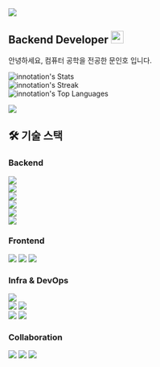 <img src="https://capsule-render.vercel.app/api?type=waving&color=BDBDC8&height=150&section=header" />

## Backend Developer <img src="https://raw.githubusercontent.com/MartinHeinz/MartinHeinz/master/wave.gif" width="25px" height="25px" />

안녕하세요, 컴퓨터 공학을 전공한 문인호 입니다. <br>

![innotation's Stats](https://github-readme-stats.vercel.app/api?username=innotation&theme=vue-dark&show_icons=true&hide_border=true&count_private=true)<br>
![innotation's Streak](https://github-readme-streak-stats.herokuapp.com/?user=innotation&theme=vue-dark&hide_border=true)<br>
![innotation's Top Languages](https://github-readme-stats.vercel.app/api/top-langs/?username=innotation&theme=vue-dark&show_icons=true&hide_border=true&layout=compact)<br>

<img src="https://capsule-render.vercel.app/api?type=waving&color=BDBDC8&height=150&section=footer" />

## 🛠 기술 스택

### Backend
![](https://img.shields.io/badge/Java-ED8B00?style=for-the-badge&logo=openjdk&logoColor=white)<br>
![](https://img.shields.io/badge/spring_boot-boot?style=for-the-badge&logo=springboot&logoColor=white&logoSize=auto&labelColor=6DB33F&color=6DB33F&cacheSeconds=3600)<br>
![](https://img.shields.io/badge/Spring_Security-6DB33F?style=for-the-badge&logo=Spring-Security&logoColor=white)<br>
![](https://img.shields.io/badge/spring_data_jpa-spring?style=for-the-badge&logo=spring&logoColor=white&logoSize=auto&labelColor=6DB33F&color=6DB33F&cacheSeconds=3600)<br>
![](https://img.shields.io/badge/MySQL-005C84?style=for-the-badge&logo=mysql&logoColor=white)<br>
![](https://img.shields.io/badge/junit5-test?style=for-the-badge&logo=junit5&logoColor=white&logoSize=auto&labelColor=25A162&color=DC524A&cacheSeconds=3600)<br>

### Frontend
![](https://img.shields.io/badge/HTML5-E34F26?style=for-the-badge&logo=html5&logoColor=white)
![](https://img.shields.io/badge/CSS3-1572B6?style=for-the-badge&logo=css3&logoColor=white)
![](https://img.shields.io/badge/JavaScript-F7DF1E?style=for-the-badge&logo=JavaScript&logoColor=white)

### Infra & DevOps
![](https://img.shields.io/badge/GitHub-100000?style=for-the-badge&logo=github&logoColor=white)<br>
![](https://img.shields.io/badge/docker-%230db7ed.svg?style=for-the-badge&logo=docker&logoColor=white)
![](https://img.shields.io/badge/GitHub_Actions-2088FF?style=for-the-badge&logo=github-actions&logoColor=white)<br>
![](https://img.shields.io/badge/IntelliJ_IDEA-000000.svg?style=for-the-badge&logo=intellij-idea&logoColor=white)
![](https://img.shields.io/badge/Gradle-02303A.svg?style=for-the-badge&logo=Gradle&logoColor=white) 

### Collaboration
![](https://img.shields.io/badge/Slack-4A154B?style=for-the-badge&logo=slack&logoColor=white)
![](https://img.shields.io/badge/GIT-E44C30?style=for-the-badge&logo=git&logoColor=white)
![](https://img.shields.io/badge/Notion-%23000000.svg?style=for-the-badge&logo=notion&logoColor=white)
